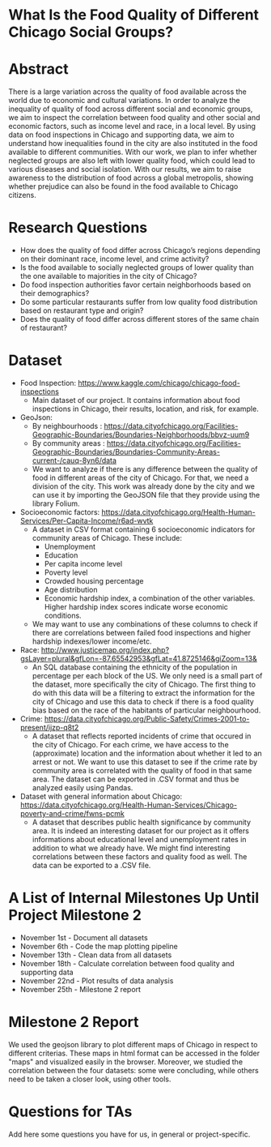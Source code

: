 # What Is the Food Quality of Different Chicago Social Groups?

# Abstract
There is a large variation across the quality of food available across the world due to economic and cultural variations. In order to analyze the inequality of quality of food across different social and economic groups, we aim to inspect the correlation between food quality and other social and economic factors, such as income level and race, in a local level. By using data on food inspections in Chicago and supporting data, we aim to understand how inequalities found in the city are also instituted in the food available to different communities.
With our work, we plan to infer whether neglected groups are also left with lower quality food, which could lead to various diseases and social isolation. With our results, we aim to raise awareness to the distribution of food across a global metropolis, showing whether prejudice can also be found in the food available to Chicago citizens.


# Research Questions
* How does the quality of food differ across Chicago’s regions depending on their dominant race, income level, and crime activity?
* Is the food available to socially neglected groups of lower quality than the one available to majorities in the city of Chicago?
* Do food inspection authorities favor certain neighborhoods based on their demographics?
* Do some particular restaurants suffer from low quality food distribution based on restaurant type and origin?
* Does the quality of food differ across different stores of the same chain of restaurant?


# Dataset
<!-- List the dataset(s) you want to use, and some ideas on how do you expect to get, manage, process and enrich it/them. Show us you've read the docs and some examples, and you've a clear idea on what to expect. Discuss data size and format if relevant. -->
* Food Inspection: https://www.kaggle.com/chicago/chicago-food-inspections
  * Main dataset of our project. It contains information about food inspections in Chicago, their results, location, and risk, for example.
* GeoJson: 
    - By neighbourhoods : https://data.cityofchicago.org/Facilities-Geographic-Boundaries/Boundaries-Neighborhoods/bbvz-uum9
    - By community areas : https://data.cityofchicago.org/Facilities-Geographic-Boundaries/Boundaries-Community-Areas-current-/cauq-8yn6/data
  * We want to analyze if there is any difference between the quality of food in different areas of the city of Chicago. For that, we need a division of the city. This work was already done by the city and we can use it by importing the GeoJSON file that they provide using the library Folium.
* Socioeconomic factors: https://data.cityofchicago.org/Health-Human-Services/Per-Capita-Income/r6ad-wvtk
  * A dataset in CSV format containing 6 socioeconomic indicators for community areas of Chicago. These include:
    * Unemployment
    * Education
    * Per capita income level
    * Poverty level
    * Crowded housing percentage
    * Age distribution
    * Economic hardship index, a combination of the other variables. Higher hardship index scores indicate worse economic conditions. 
  * We may want to use any combinations of these columns to check if there are correlations between failed food inspections and higher hardship indexes/lower income/etc.
* Race: http://www.justicemap.org/index.php?gsLayer=plural&gfLon=-87.65542953&gfLat=41.8725146&giZoom=13&
  * An SQL database containing the ethnicity of the population in percentage per each block of the US. We only need is a small part of the dataset, more specifically the city of Chicago. The first thing to do with this data will be a filtering to extract the information for the city of Chicago and use this data to check if there is a food quality bias based on the race of the habitants of particular neighbourhood. 
* Crime: https://data.cityofchicago.org/Public-Safety/Crimes-2001-to-present/ijzp-q8t2
  * A dataset that reflects reported incidents of crime that occured in the city of Chicago. For each crime, we have access to the (approximate) location and the information about whether it led to an arrest or not. We want to use this dataset to see if the crime rate by community area is correlated with the quality of food in that same area. The dataset can be exported in .CSV format and thus be analyzed easily using Pandas.
* Dataset with general information about Chicago: https://data.cityofchicago.org/Health-Human-Services/Chicago-poverty-and-crime/fwns-pcmk
  * A dataset that describes public health significance by community area. It is indeed an interesting dataset for our project as it offers informations about educational level and unemployment rates in addition to what we already have. We might find interesting correlations between these factors and quality food as well. The data can be exported to a .CSV file.

# A List of Internal Milestones Up Until Project Milestone 2
* November 1st - Document all datasets
* November 6th - Code the map plotting pipeline
* November 13th - Clean data from all datasets 
* November 18th - Calculate correlation between food quality and supporting data
* November 22nd - Plot results of data analysis
* November 25th - Milestone 2 report

# Milestone 2 Report
We used the geojson library to plot different maps of Chicago in respect to different criterias. These maps in html format can be accessed in the folder "maps" and visualized easily in the browser. Moreover, we studied the correlation between the four datasets: some were concluding, while others need to be taken a closer look, using other tools.

# Questions for TAs
Add here some questions you have for us, in general or project-specific.
